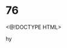 # 76
<@!DOCTYPE HTML>
<html>hy
<head>
  <title>-Simple 
# HTML a
    Page</ Litle>
</head27.>
</body>t
  <h1>Welcome to mY webpage</h2>
  <p>This is a simple HTML page.</p>
</body>
</html
